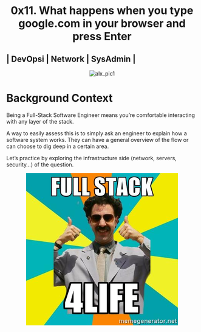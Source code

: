 <h1 align="center"> 0x11. What happens when you type google.com in your browser and press Enter</h1>

## | DevOpsi | Network | SysAdmin |

<p align="center">
  <img src="https://github.com/Ezra-Mallo/alx-system_engineering-devops/blob/master/0x10-https_ssl/images/alx_pic1.png" alt="alx_pic1">
            
</p>


# Background Context
Being a Full-Stack Software Engineer means you’re comfortable interacting with any layer of the stack.

A way to easily assess this is to simply ask an engineer to explain how a software system works. They can have a general overview of the flow or can choose to dig deep in a certain area.

Let’s practice by exploring the infrastructure side (network, servers, security…) of the question.

<p align="center">
<img src="https://github.com/Ezra-Mallo/alx-system_engineering-devops/blob/master/0x11-what_happens_when_your_type_google_com_in_your_browser_and_press_enter/images/alx_pics1.jpg" alt="alx_pic1">
</p>
